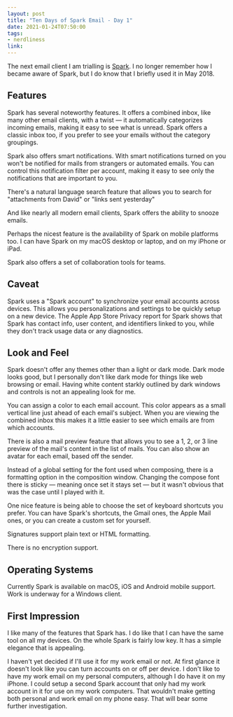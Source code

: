 ```yaml
---
layout: post
title: "Ten Days of Spark Email - Day 1"
date: 2021-01-24T07:50:00
tags:
- nerdliness
link:
---
```

The next email client I am trialling is [Spark](https://sparkmailapp.com "Spark Mail App"). I no
longer remember how I became aware of Spark, but I do know that I briefly used it in May 2018.

## Features
Spark has several noteworthy features. It offers a combined inbox, like many other email clients,
with a twist — it automatically categorizes incoming emails, making it easy to see what is unread.
Spark offers a classic inbox too, if you prefer to see your emails without the category groupings.

Spark also offers smart notifications. With smart notifications turned on you won't be notified for
mails from strangers or automated emails. You can control this notification filter per account,
making it easy to see only the notifications that are important to you.

There's a natural language search feature that allows you to search for "attachments from David" or
"links sent yesterday"

And like nearly all modern email clients, Spark offers the ability to snooze emails.

Perhaps the nicest feature is the availability of Spark on mobile platforms too. I can have Spark
on my macOS desktop or laptop, and on my iPhone or iPad.

Spark also offers a set of collaboration tools for teams.

## Caveat
Spark uses a "Spark account" to synchronize your email accounts across devices. This allows you
personalizations and settings to be quickly setup on a new device. The Apple App Store Privacy
report for Spark shows that Spark has contact info, user content, and identifiers linked to you,
while they don't track usage data or any diagnostics.

## Look and Feel
Spark doesn't offer any themes other than a light or dark mode. Dark mode looks good, but I
personally don't like dark mode for things like web browsing or email. Having white content starkly
outlined by dark windows and controls is not an appealing look for me.

You can assign a color to each email account. This color appears as a small vertical line just ahead
of each email's subject. When you are viewing the combined inbox this makes it a little easier to
see which emails are from which accounts.

There is also a mail preview feature that allows you to see a 1, 2, or 3 line preview of the mail's
content in the list of mails. You can also show an avatar for each email, based off the sender.

Instead of a global setting for the font used when composing, there is a formatting option in the
composition window. Changing the compose font there is sticky — meaning once set it stays set — but
it wasn't obvious that was the case until I played with it.

One nice feature is being able to choose the set of keyboard shortcuts you prefer. You can have
Spark's shortcuts, the Gmail ones, the Apple Mail ones, or you can create a custom set for yourself.

Signatures support plain text or HTML formatting.

There is no encryption support.

## Operating Systems
Currently Spark is available on macOS, iOS and Android mobile support. Work is underway for a
Windows client.

## First Impression
I like many of the features that Spark has. I do like that I can have the same tool on all my
devices. On the whole Spark is fairly low key. It has a simple elegance that is appealing.

I haven't yet decided if I'll use it for my work email or not. At first glance it doesn't look like
you can turn accounts on or off per device. I don't like to have my work email on my personal
computers, although I do have it on my iPhone. I could setup a second Spark account that only had my
work account in it for use on my work computers. That wouldn't make getting both personal and work
email on my phone easy. That will bear some further investigation.
